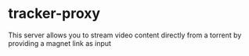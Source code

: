 # tracker-proxy
This server allows you to stream video content directly from a torrent by providing a magnet link as input
